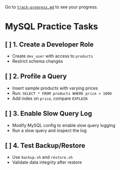 Go to [`track-progress.md`](../../README.md) to see your progress.

# MySQL Practice Tasks

## [ ] 1. Create a Developer Role
- Create `dev_user` with access to `products`
- Restrict schema changes

## [ ] 2. Profile a Query
- Insert sample products with varying prices
- Run: `SELECT * FROM products WHERE price > 1000`
- Add index on `price`, compare `EXPLAIN`

## [ ] 3. Enable Slow Query Log
- Modify MySQL config to enable slow query logging
- Run a slow query and inspect the log

## [ ] 4. Test Backup/Restore
- Use `backup.sh` and `restore.sh`
- Validate data integrity after restore

